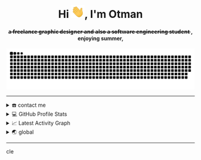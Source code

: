 <div align="center">
<h1 align="center">Hi <img width="35" src="https://github.com/x3alone/profile-readme/blob/main/res/waving.gif">, I'm Otman</h1>
<h4 align="center">a̶ ̶f̶r̶e̶e̶l̶a̶n̶c̶e̶ ̶g̶r̶a̶p̶h̶i̶c̶ ̶d̶e̶s̶i̶g̶n̶e̶r̶ ̶a̶n̶d̶ ̶a̶l̶s̶o̶ ̶a̶ ̶s̶o̶f̶t̶w̶a̶r̶e̶ ̶e̶n̶g̶i̶n̶e̶e̶r̶i̶n̶g̶ ̶s̶t̶u̶d̶e̶n̶t̶ , <br>                            
                enjoying summer,</h4>
</div>

<div align="center">
  <a href="https://x3alone.github.io/x3alone/">
  <img  src="https://github.com/1999AZZAR/1999AZZAR/blob/main/resources/img/grid-snake.svg"
       alt="snake" /></a>
</div>

-----
<details>
  <summary>☎️ contact me</summary>
<div>
  <samp>
    <h2 align="center">you can reach me by:</h2>
    <p align="center">
      <br/>
      <a href="https://www.linkedin.com/in/otman-chouari-227a26206/" target="blank"><img align="center"
         src="https://img.shields.io/badge/linkedin-%231DA1F2.svg?style=for-the-badge&logo=linkedin&logoColor=white"
         alt="x3alone" height="30"/></a>
      <a href="mailto:oottmmaann3@gmail.com" target="blank"><img align="center"
         src="https://img.shields.io/badge/gmail-EA4335.svg?style=for-the-badge&logo=gmail&logoColor=white"
         alt="x3alone" height="30"/></a>
    </p>
  <p align="center">
      <a href="https://www.instagram.com/ot_man3/" target="blank"><img align="center"
         src="https://img.shields.io/badge/instagram-%23E4405F.svg?style=for-the-badge&logo=Instagram&logoColor=white"
         alt="x3alone" height="30"/></a>
      <a href="https://twitter.com/Otman_Chouari" target="blank"><img align="center"
         src="https://img.shields.io/badge/twitter-1DA1F2.svg?style=for-the-badge&logo=twitter&logoColor=white"
         alt="x3alone" height="30"/></a>
      <br>
    </p>
  </samp>
</div>
</details>
  
<details> 
  <summary>💻 GitHub Profile Stats</summary>
  <div>
  <samp>
    <h2 align="center"> Github stats </h2>
      <br/>
    <details open>
  <summary><h3>Languages</h3></summary>
            <p align="center">
        <a href="https://github.com/x3alone/">
          <img src="https://github-readme-stats.vercel.app/api/top-langs/?username=x3alone&langs_count=6&theme=gruvbox&layout=compact&hide_border=true"
          alt="x3alone :: overall Top Langs " /></a>
      </p>
        <p align="center">
          <a href="https://github.com/x3alone/">
          <img width="45%" src="https://github-profile-summary-cards.vercel.app/api/cards/repos-per-language?username=x3alone&theme=gruvbox&layout=compact&hide_border=true"
          alt="x3alone :: Top Langs by repo" />
          <img width="45%" src="https://github-profile-summary-cards.vercel.app/api/cards/most-commit-language?username=x3alone&theme=gruvbox&layout=compact&hide_border=true"
          alt="x3alone :: Top Langs by commit" />
          </a>
        </p>
</details>
    <details open>
  <summary><h3>stasistic</h3></summary>
        <p align="center">
          <a href="https://github.com/x3alone/">
          <img width="49.5%" src="https://github-readme-stats.vercel.app/api?username=x3alone&show_icons=true&theme=gruvbox&hide_border=true" />
          <img width="49.5%" src="https://github-readme-streak-stats.herokuapp.com/?user=x3alone&theme=gruvbox&hide_border=true" />
          </a>
       </p>
     <br>
     </samp>
  </div>    
</details>

<details>
  <summary>📈 Latest Activity Graph</summary>
  <samp>
  <br/>
  <h2 align="center"> latest contribution </h2>
<a href="https://github.com/ashutosh00710/github-readme-activity-graph">
  <img alt="x3alone's Activity Graph" src="https://activity-graph.herokuapp.com/graph/?username=x3alone&bg_color=000&color=fff&line=00E676&point=fff&hide_border=true" /></a>
<br/>
  </samp>
  </details>
  
<details>
  <summary>🌏 global</summary>
  <br/>
  <details open>
    <!--
  <summary>👷‍♂️ create your own custom badge</summary>
  <div>
  <samp>
    <h2 align="center">u can try using these website for creating your own custom badge</h2>
    <p align="center">
      <a href="https://forthebadge.com/generator/" target="blank">
        <img src="https://forthebadge.com/images/mark.svg" img align="center" height="50"
        alt="for the badge"/></a>        
      <a href="https://badgen.net/" target="blank">
        <img src="https://badgen.net/static/favicon.png" img align="center" height="50"
        alt="badgen"/></a>
      <a href="https://shields.io/" target="blank">
        <img src="https://raw.githubusercontent.com/badges/shields/master/readme-logo.svg" img align="center" height="50"
        alt="shields.io"/></a>
    </p>
    </samp>
  </div>
</details> 
<details open>
    +-->
  <summary>😒 random stuff</summary>
<div>
<samp>
<h2 align="center"> nothin' left </h2>
</samp>
</div>

```js
/*
⠀⠀⠀⠀⠀⠀⠀⠀⠀⠀⠀⠀⠀⠀⠀⠀⠀⠀⠀⠀⠀⠀⠀⠀⠀⠀⠀⠀⠀⠀⠀⠀⠀⠀⠀⠀⠀⠀⠀⠀⠀⠀⠀⠀⠀⢀⣤⡶⠚⢦⡀⠀⠀⠀⠀⠀⠀⠀⠀
⠀⠀⠀⠀⣀⣀⣀⡀⠀⠀⠀⠀⠀⠀⠀⠀⠀⠀⠀⠀⠀⠀⠀⠀⠀⠀⠀⠀⠀⠀⠀⠀⠀⠀⠀⠀⠀⠀⠀⠀⠀⠀⠀⢀⡴⠻⠁⠀⠀⠈⣷⠀⠀⠀⠀⠀⠀⠀⠀
⠀⢀⣾⣿⢹⡏⠉⠙⠻⣶⣦⣄⠀⠀⠀⠀⠀⠀⠀⠀⠀⠀⠀⠀⠀⠀⠀⠀⠀⠀⠀⠀⠀⠀⠀⠀⠀⠀⠀⠀⠀⠀⣰⡿⠛⠀⠀⢰⠀⠐⣿⡀⠀⠀⠀⠀⠀⠀⠀
⠀⣾⣿⣿⠸⣿⡉⠉⠀⠚⠳⣮⡳⢦⣄⠀⠀⠀⠀⠀⠀⠀⠀⠀⠀⠀⠀⠀⠀⠀⠀⠀⠀⠀⠀⠀⠀⠀⠀⠀⢠⣿⣿⡖⠀⠀⠀⠈⠀⠀⣿⡇⠀⠀⠀⠀⠀⠀⠀
⠀⡿⣿⣿⠀⢸⡇⠰⠀⠀⠀⠈⡛⢿⣮⡳⣄⠀⠀⠀⠀⠀⠀⠀⠀⠀⠀⠀⠀⠀⢀⣀⣀⠀⣀⣀⣀⠀⠀⣴⣿⣿⣿⠃⠀⠀⠀⠀⠀⠀⣿⡇⠀⠀⠀⠀⠀⠀⠀
⠀⡇⣿⣿⠀⠘⣿⠀⠀⠀⠀⠀⠀⠨⣿⣿⣮⣻⣶⠦⢤⣄⣠⣤⠤⣶⣿⣿⣿⣏⠉⠉⠉⠉⠉⠀⠈⠹⢿⣿⣋⡼⠁⠀⠀⠀⠀⠀⠀⢠⣿⡇⠀⠀⠀⠀⠀⠀⠀
⠀⣧⣿⣿⠀⠀⠉⠛⠳⣦⣤⡀⠀⠀⢹⣯⡻⠿⠿⢶⣶⣾⣷⣶⢾⣿⣿⣿⣫⠷⠖⠒⠀⠀⠀⠀⠀⠀⠀⠉⠙⠻⠶⠂⠀⠀⠇⠀⠀⣾⣿⠀⠀⠀⠀⠀⠀⠀⠀
⠀⢿⣿⣿⣧⡀⠀⠀⠀⠀⠈⢷⡄⠀⠀⠹⣿⢻⣿⣟⣿⢿⣿⣿⣿⡻⠋⠉⠁⠀⠀⠀⠀⠀⠀⠀⠀⠀⠀⠀⠀⠀⠀⠀⠀⢰⡄⠀⡀⠁⣿⠀⠀⠀⠀⠀⠀⠀⠀
⠰⠾⣿⣿⢿⣷⣆⠀⠀⠀⠀⠸⡇⠀⠀⠀⠹⠟⠀⠉⠃⢠⣿⡿⠈⠀⠀⠀⠀⠀⠀⠀⠀⠀⠀⠀⠀⠀⠀⠀⠀⠀⢀⣴⣿⣿⣷⣄⢹⣷⣿⠀⠀⠀⠀⠀⠀⠀⠀
⠀⠀⠽⣿⠀⠙⣿⣦⣀⠀⠀⠀⠁⠀⠀⠀⠀⠀⠀⠀⠀⢸⠏⠀⢀⣤⣶⣿⣿⣿⣷⣄⡀⠀⠀⠀⠀⠀⠀⠀⠀⠀⢺⣿⣿⣿⣿⣿⠈⠃⠻⣆⠀⠀⠀⠀⠀⠀⠀
⠀⠀⠀⠈⣧⠀⠻⠿⢿⣷⣤⠀⠀⠀⠀⠀⠀⠀⠀⠀⢠⡞⠀⢠⣿⣿⣿⣿⣿⣿⣿⣿⣿⡆⠀⠀⠀⠀⠀⠀⠀⠀⠈⠿⣿⣿⡿⠿⠷⠆⠀⠹⣦⡀⠀⠀⠀⠀⠀
⠀⠀⠀⠘⢻⡆⠀⠀⠀⠈⢿⡔⠀⠀⠀⠀⠀⠀⠀⠀⣸⣷⠆⠈⠉⠉⠉⠛⠛⠛⠛⠛⠉⠀⠀⠀⠀⠀⠀⠀⠀⠀⠀⠀⠈⠀⠀⠀⠀⠀⠀⠰⣿⣿⣶⣄⠀⠀⠀
⠀⠀⠀⠀⠀⢷⠀⠀⠀⠀⠀⢻⠀⠀⠀⠀⠀⣄⣤⣾⣿⣿⡀⠀⠀⠀⠀⠀⠀⠀⠀⠀⠀⠀⠀⠀⠀⠀⢾⣿⣿⣾⣯⣽⠆⠀⠀⠀⠀⠀⠀⠀⠙⡿⢿⣿⣆⠀⠀
⠀⠀⠀⠀⠀⠈⣗⢤⣤⣤⣤⠈⠁⠀⠀⠀⣸⣿⣿⣿⣿⣿⠓⠀⠀⠀⠀⠀⠀⠀⠀⠀⠀⠀⠀⠀⠀⠀⠀⠙⠳⣦⣼⡇⠀⠀⢠⣤⣀⣤⠤⣤⣤⠀⠈⢹⣿⡆⠀
⠀⠀⠀⠀⠀⠀⢿⡀⣿⣿⣿⣦⣤⣶⣷⣾⣿⣿⣿⣿⣿⡟⠀⠀⠀⠀⠀⠀⠀⠀⠀⠀⠀⠀⢨⣭⡭⠤⢤⣦⣴⣿⣽⠿⠛⠛⠋⠉⠈⠙⠛⠿⣶⢤⡤⠂⢙⣇⠀
⠀⠀⠀⠀⠀⠀⣈⣇⣿⣿⣿⣿⣿⣿⣿⣿⣿⣿⣿⣿⠛⠀⠀⠀⠀⠀⠀⠀⠀⠀⠀⠀⠀⠀⠀⠀⠀⠀⠈⠉⠉⣭⣤⣤⣀⣠⣴⡶⠶⠀⠀⠀⠀⠀⢠⠄⢸⣿⡆
⠀⠀⠀⠀⠀⠀⠉⢿⡉⣿⣿⣿⣿⣿⣿⣿⣿⣿⣿⠁⠀⢠⡇⠀⠀⠀⠀⠀⠀⠀⠀⠀⠀⠀⠀⠀⠀⠀⠀⠀⠀⠀⠀⠈⠉⠉⠁⠀⠀⠀⠀⠀⠀⠀⠃⠀⣸⡿⡇
⠀⠀⠀⠀⠀⠀⠀⠀⠹⡿⣿⣿⣿⣿⣿⣿⣿⣿⡿⠀⢰⣿⠃⠀⠀⠀⠀⠀⠀⠀⠀⠀⠀⠀⠀⠀⠀⠀⠀⠀⠀⠀⠀⠀⠀⠀⠀⠀⠀⠀⠀⠀⠀⠀⠐⢰⠟⢱⠇
⠀⠀⠀⠀⠀⠀⠀⠀⠀⢻⣿⣿⣿⣿⣿⣿⣿⣿⣿⣦⣼⣯⠀⠀⠀⠀⠀⠀⠀⠀⠀⠀⠀⠀⠀⠀⠀⠀⠀⠀⠀⠀⠀⠀⠀⠀⠀⠀⠀⠀⠀⠀⡄⠀⣶⠋⢠⡏⠀
⠀⠀⠀⠀⠀⠀⠀⠀⠀⠀⢿⣿⣿⣿⣿⣿⣿⣿⣯⣽⣿⡟⠀⠀⠀⠀⠀⠀⠀⠀⠀⠀⠀⠀⠀⠀⠀⠀⠀⠀⠀⠀⠀⠀⠀⠀⠀⠀⠀⠀⠀⠀⢀⣸⠇⢰⡏⠀⠀
⠀⠀⠀⠀⠀⠀⠀⠀⠀⠀⠀⢸⣿⣿⣿⣿⣿⣿⣿⣿⣯⠇⠀⠀⠀⠀⠀⠀⠀⠀⠀⠀⠀⠀⠀⠀⠀⠀⠀⠀⠀⠀⠀⠀⠀⠀⠀⠀⠀⠀⠀⢀⣼⠏⠀⡼⠁⠀⠀
⠀⠀⠀⠀⠀⠀⠀⠀⠀⠀⠀⢸⡏⢿⣿⣿⣿⣿⣿⠁⠀⠀⠀⠀⠀⠀⠀⠀⠀⠀⠀⠀⠀⠀⠀⠀⠀⠀⠀⠀⠀⠀⠀⠀⠀⠀⠀⠀⠀⠀⢀⣾⠛⠀⣼⠇⠀⠀⠀
⠀⠀⠀⠀⠀⠀⠀⠀⠀⠀⠀⢠⣷⡎⠛⢿⡿⠿⠟⠃⠀⠀⠀⠀⠀⠀⠀⠀⠀⠀⠀⠀⠀⠀⠀⠀⠀⠀⠀⠀⠀⠀⠀⠀⠀⠀⠀⠀⠀⠀⣾⠈⠀⢠⠏⠀⠀⠀⠀
⠀⠀⠀⠀⠀⠀⠀⠀⠀⠀⠀⡼⣻⡇⠀⠀⠀⠀⠀⠀⠀⠀⠀⠀⠀⠀⠀⠀⠀⠀⠀⠀⠀⠀⠀⠀⠀⠀⠀⠀⠀⠀⠀⠀⠀⠀⠀⠀⠀⢰⡟⠀⠀⣾⠀⠀⠀⠀⠀
⠀⠀⠀⠀⠀⠀⠀⠀⠀⠀⣸⠇⠉⠀⠀⠀⠀⠀⠀⠀⠀⠀⠀⠀⠀⠀⠀⠀⠀⠀⠀⠀⠀⠀⠀⠀⠀⠀⠀⠀⠀⠀⠀⠀⠀⠀⠀⠀⠀⣾⠁⠀⠀⣿⠀⠀⠀⠀⠀
⠀⠀⠀⠀⠀⠀⠀⠀⠀⢠⡟⠀⠀⠀⠀⠀⠀⠀⠀⠀⠀⠀⠀⠀⠀⠀⠀⠀⠀⠀⠀⠀⠀⠀⠀⠀⠀⠀⠀⠀⠀⠀⠀⠀⠀⠀⠀⠀⠀⣿⠀⠀⠀⣿⠀⠀⠀⠀⠀
⠀⠀⠀⠀⠀⠀⠀⠀⠀⡿⣠⠄⠀⠀⠀⠀⠀⠀⠀⠀⠀⠀⠀⠀⠀⠀⠀⠀⠀⠀⠀⠀⠀⠀⠀⠀⠀⠀⠀⠀⠀⠀⠀⠀⠀⠀⠀⠀⠀⣿⠀⠀⠀⣿⠀⠀⠀⠀⠀
⠀⠀⠀⠀⠀⠀⠀⠀⣸⣥⢠⠀⠀⠀⠀⠀⠀⠀⠀⠀⠀⠀⠀⠀⠀⠀⠀⠀⠀⠀⠀⠀⠀⠀⠀⠀⠀⠀⠀⠀⠀⠀⠀⠀⠀⠀⠀⠀⠀⣿⠀⣧⠀⠘⡆⠀⠀⠀⠀
⠀⠀⠀⠀⠀⠀⠀⠀⡿⠋⠀⠀⠀⠀⠀⠀⠀⠀⠀⠀⠀⠀⠀⠀⠀⠀⠀⠀⠀⠀⠀⠀⠀⠀⠀⠀⠀⠀⠀⠀⠀⠀⠀⠀⠀⠀⠀⠀⢠⠋⠀⢻⡄⠀⣷⠀⠀⠀⠀
⠀⠀⠀⠀⠀⠀⠀⣼⠁⠀⠀⠀⠀⠀⠀⠀⠀⠀⠀⠀⠀⠀⠀⠀⠀⠀⠀⠀⠀⠀⠀⠀⠀⠀⠀⠀⠀⠀⠀⠀⠀⠀⠀⠀⠀⠀⠀⠀⢸⠀⠀⠈⣧⠀⢸⡇⠀⠀⠀
⠀⠀⠀⠀⠀⠀⠀⡿⠀⠀⠀⠀⠀⠀⠀⠀⠀⠀⠀⠀⠀⠀⠀⠀⠀⠀⠀⠀⠀⠀⠀⠀⠀⠀⠀⠀⠀⠀⠀⠀⠀⠀⠀⠀⠀⠀⠀⠀⠈⠀⠀⠀⣈⠀⣿⡇⠀⠀⠀
⠀⠀⠀⠀⠀⠀⣼⡧⠀⠀⠀⠀⠀⠀⠀⠀⠀⠀⠀⠀⠀⠀⠀⠀⠀⠀⠀⠀⠀⠀⠀⠀⠀⠀⠀⠀⠀⠀⠀⠀⠀⠀⠀⠀⠀⠀⠀⠀⠀⠀⠀⠀⢹⠀⢻⡇⠀⠀⠀
⠀⠀⠀⠀⠀⠀⣿⠀⠀⠀⠀⠀⠀⠀⠀⠀⠀⠀⠀⠀⠀⠀⠀⠀⠀⠀⠀⠀⠀⠀⠀⠀⠀⠀⠀⠀⠀⠀⠀⠀⠀⠀⠀⠀⠀⠀⠀⠀⠀⠀⠀⠀⢸⠀⣼⣇⠀⠀⠀
⠀⠀⠀⠀⠀⢸⢿⠀⠀⠀⠀⠀⠀⠀⠀⠀⠀⠀⠀⠀⠀⠀⠀⠀⠀⠀⠀⠀⠀⠀⠀⠀⠀⠀⠀⠀⠀⠀⠀⠀⠀⠀⠀⠀⠀⠀⠀⠀⠀⠀⠀⠀⠸⡄⣿⣿⠀⠀⠀
⠀⠀⠀⠀⠀⣿⠀⠀⠀⠀⠀⠀⠀⠀⠀⠀⠀⠀⠀⠀⠀⠀⠀⠀⠀⠀⠀⠀⠀⠀⠀⠀⠀⠀⠀⠀⠀⠀⠀⠀⠀⠀⠀⠀⠀⠀⠀⠀⠀⠀⠀⠀⠀⠀⠰⢺⠀⠀⠀
⠀⠀⠀⠀⠀⡏⠀⠀⠀⠀⠀⠀⠀⠀⠀⠀⠀⠀⠀⠀⠀⠀⠀⠀⠀⠀⠀⠀⠀⠀⠀⠀⠀⠀⠀⠀⠀⠀⠀⠀⠀⠀⠀⠀⠀⠀⠀⠀⠀⠀⠀⠀⢀⠀⠀⢸⡆⠀⠀
⠀⠀⠀⠀⠀⡇⠀⠀⠀⠀⠀⠀⠀⠀⠀⠀⠀⠀⠀⠀⠀⠀⠀⠀⠀⠀⠀⠀⠀⠀⠀⠀⠀⠀⠀⠀⠀⠀⠀⠀⠀⠀⠀⠀⠀⠀⠀⠀⠀⠀⠀⠀⠸⠀⠀⢾⡇⠀⠀
⠀⠀⠀⠀⠀⡇⠀⠀⠀⠀⠀⠀⠀⠀⠀⠀⠀⠀⠀⠀⠀⠀⠀⠀⠀⠀⠀⠀⠀⠀⠀⠀⠀⠀⠀⠀⠀⠀⠀⠀⠀⠀⠀⠀⠀⠀⠀⠀⠀⠀⠀⠀⠀⠀⡄⢸⡇⠀⠀
⠀⠀⠀⠀⢠⣇⠀⠀⠀⠀⠀⠀⠀⠀⠀⠀⠀⠀⠀⠀⠀⠀⠀⠀⠀⠀⠀⠀⠀⠀⠀⠀⠀⠀⠀⠀⠀⠀⠀⠀⠀⠀⠀⠀⠀⠀⠀⠀⠀⠀⠀⠀⠀⠀⠀⢸⡇⠀⠀
⠀⠀⠀⠀⠀⣿⠀⠀⠀⠀⠀⠀⠀⠀⠀⠀⠀⠀⠀⠀⠀⠀⠀⠀⠀⠀⠀⠀⠀⠀⠀⠀⠀⠀⠀⠀⠀⠀⠀⠀⠀⠀⠀⠀⠀⠀⠀⠀⠀⠀⠀⠀⠀⠀⠀⠈⡇⠀⠀
⠀⠀⠀⠀⠀⣿⠀⠀⠀⠀⠀⠀⠀⠀⠀⠀⠀⠀⠀⠀⠀⠀⠀⠀⠀⠀⠀⠀⠀⠀⠀⠀⠀⠀⠀⠀⠀⠀⠀⠀⠀⠀⠀⠀⠀⠀⠀⠀⠀⠀⠀⠀⠀⠀⠀⠀⢻⠀⠀
⠀⠀⠀⠀⠀⡟⠠⠀⠀⠀⠀⠀⠀⠀⠀⠀⠀⠀⠀⠀⠀⠀⠀⠀⠀⠤⠤⠀⠀⠀⠠⠤⠤⠤⠤⠀⠀⠀⠀⠀⠀⠀⠀⠀⠄⠀⠀⠀⠀⠀⠀⢀⠠⠀⠀⠀⣾⠀⠀
⠀⠀⠀⠀⢀⡉⠉⠉⠉⠉⠉⠉⠉⠉⠉⠉⠉⠉⠉⠉⠉⠉⠉⠉⠉⠉⠉⠉⠉⠉⠉⠉⠉⠉⠉⠉⠉⠉⠉⠉⠉⠉⠉⠉⠉⠉⠉⠉⠉⠉⠉⠉⠉⠉⠉⠉⠉⠀⠀
*/
```
</details>
<br/>
</details> 

----
cle
